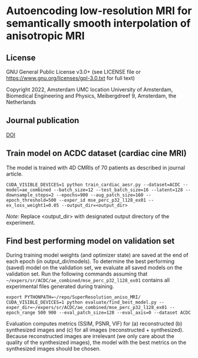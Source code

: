 # Autoencoding low-resolution MRI for semantically smooth interpolation of anisotropic MRI


## License

GNU General Public License v3.0+ (see LICENSE file or https://www.gnu.org/licenses/gpl-3.0.txt for full text)

Copyright 2022, Amsterdam UMC location University of Amsterdam, Biomedical Engineering and Physics, Meibergdreef 9, Amsterdam, the Netherlands


## Journal publication

[DOI](https://doi.org/10.1016/j.media.2022.102393)


## Train model on ACDC dataset (cardiac cine MRI)

The model is trained with 4D CMRIs of 70 patients as described in journal article.

````
CUDA_VISIBLE_DEVICES=1 python train_cardiac_aesr.py --dataset=ACDC --model=ae_combined --batch_size=12 --test_batch_size=16 --latent=128 --downsample_steps=2 --epochs=900 --aug_patch_size=160 --epoch_threshold=500 --exper_id mse_perc_p32_l128_ex01 --ex_loss_weight1=0.05 --output_dir=<output_dir>
````

*Note*: Replace <output_dir> with designated output directory of the experiment.


## Find best performing model on validation set

During training model weights (and optimizer state) are saved at the end of each epoch (in output_dir/models).
To determine the best performing (saved) model on the validation set, we evaluate all saved models on the 
validation set. Run the following commands assuming that ````~/expers/sr/ACDC/ae_combined/mse_perc_p32_l128_ex01```` contains all experimental files
generated during training.

`
export PYTHONPATH=~/repo/SuperResolution_aniso_MRI/
CUDA_VISIBLE_DEVICES=1 python evaluate/find_best_model.py --exper_dir=~/expers/sr/ACDC/ae_combined/mse_perc_p32_l128_ex01 --epoch_range 500 900 --eval_patch_size=128 --eval_axis=0 --dataset ACDC
`

Evaluation computes metrics (SSIM, PSNR, VIF) for (a) reconstructed (b) synthesized images and (c) for all images (reconstructed + synthesized).
Because reconstructed images are irrelevant (we only care about the quality of the synthesized images), the model with the best
metrics on the synthesized images should be chosen. 


